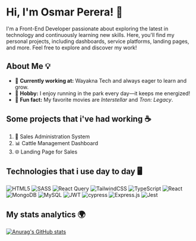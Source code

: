 # Hi, I'm Osmar Perera! 👋

I'm a Front-End Developer passionate about exploring the latest in technology and continuously learning new skills.
Here, you'll find my personal projects, including dashboards, service platforms, landing pages, and more. Feel free to explore and discover my work!

##  About Me 💡 
- 🚀 **Currently working at:** Wayakna Tech and always eager to learn and grow.  
- 🏃 **Hobby:** I enjoy running in the park every day—it keeps me energized!  
- 🎥 **Fun fact:** My favorite movies are *Interstellar* and *Tron: Legacy*.  

## Some projects that i've had working ☕
1. 🛒 Sales Administration System  
2. 📊 Cattle Management Dashboard
3. 🌐 Landing Page for Sales

## Technologies that i use day to day 🖥️ 
![HTML5](https://img.shields.io/badge/html5-%23E34F26.svg?style=for-the-badge&logo=html5&logoColor=white)
![SASS](https://img.shields.io/badge/SASS-hotpink.svg?style=for-the-badge&logo=SASS&logoColor=white)
![React Query](https://img.shields.io/badge/-React%20Query-FF4154?style=for-the-badge&logo=react%20query&logoColor=white)
![TailwindCSS](https://img.shields.io/badge/tailwindcss-%2338B2AC.svg?style=for-the-badge&logo=tailwind-css&logoColor=white)
![TypeScript](https://img.shields.io/badge/typescript-%23007ACC.svg?style=for-the-badge&logo=typescript&logoColor=white)
![React](https://img.shields.io/badge/react-%2320232a.svg?style=for-the-badge&logo=react&logoColor=%2361DAFB)
![MongoDB](https://img.shields.io/badge/MongoDB-%234ea94b.svg?style=for-the-badge&logo=mongodb&logoColor=white)
![MySQL](https://img.shields.io/badge/mysql-4479A1.svg?style=for-the-badge&logo=mysql&logoColor=white)
![JWT](https://img.shields.io/badge/JWT-black?style=for-the-badge&logo=JSON%20web%20tokens)
![cypress](https://img.shields.io/badge/-cypress-%23E5E5E5?style=for-the-badge&logo=cypress&logoColor=058a5e)
![Express.js](https://img.shields.io/badge/express.js-%23404d59.svg?style=for-the-badge&logo=express&logoColor=%2361DAFB)
![Jest](https://img.shields.io/badge/-jest-%23C21325?style=for-the-badge&logo=jest&logoColor=white)

## My stats analytics 🌍
[![Anurag's GitHub stats](https://github-readme-stats.vercel.app/api?username=osmarPE&theme=radical)](https://github.com/OsmarPE/github-readme-statstestin)
<!--
- 🔭 I’m currently working on ...
- 🌱 I’m currently learning ...
- 👯 I’m looking to collaborate on ...
- 🤔 I’m looking for help with ...
- 💬 Ask me about ...
- 📫 How to reach me: ...
- 😄 Pronouns: ...
- ⚡ Fun fact: ...
-->
